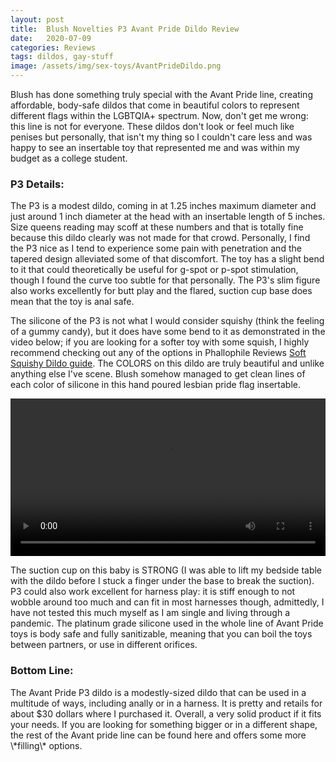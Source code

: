 ```yaml
---
layout: post
title:  Blush Novelties P3 Avant Pride Dildo Review
date:   2020-07-09
categories: Reviews
tags: dildos, gay-stuff
image: /assets/img/sex-toys/AvantPrideDildo.png
---
```

Blush has done something truly special with the Avant Pride line, creating affordable, body-safe dildos that come in beautiful colors to represent different flags within the LGBTQIA+ spectrum. Now, don't get me wrong: this line is not for everyone. These dildos don't look or feel much like penises but personally, that isn't my thing so I couldn't care less and was happy to see an insertable toy that represented me and was within my budget as a college student.<!-- more -->

<h3>P3 Details:</h3>
The P3 is a modest dildo, coming in at 1.25 inches maximum diameter and just around 1 inch diameter at the head with an insertable length of 5 inches. Size queens reading may scoff at these numbers and that is totally fine because this dildo clearly was not made for that crowd. Personally, I find the P3 nice as I tend to experience some pain with penetration and the tapered design alleviated some of that discomfort. The toy has a slight bend to it that could theoretically be useful for g-spot or p-spot stimulation, though I found the curve too subtle for that personally. The P3's slim figure also works excellently for butt play and the flared, suction cup base does mean that the toy is anal safe.

The silicone of the P3 is not what I would consider squishy (think the feeling of a gummy candy), but it does have some bend to it as demonstrated in the video below; if you are looking for a softer toy with some squish, I highly recommend checking out any of the options in Phallophile Reviews <a href="https://phallophilereviews.com/silicone-dildo-firmnesses-squish-matters/#Soft_Squishy_Dildos" target="_blank">Soft Squishy Dildo guide</a>. The COLORS on this dildo are truly beautiful and unlike anything else I've scene. Blush somehow managed to get clean lines of each color of silicone in this hand poured lesbian pride flag insertable.

<center><video src="/assets/img/sex-toys/AvantPrideDildo.mp4" width="100%" controls preload></video></center>

The suction cup on this baby is STRONG (I was able to lift my bedside table with the dildo before I stuck a finger under the base to break the suction). P3 could also work excellent for harness play: it is stiff enough to not wobble around too much and can fit in most harnesses though, admittedly, I have not tested this much myself as I am single and living through a pandemic. The platinum grade silicone used in the whole line of Avant Pride toys is body safe and fully sanitizable, meaning that you can boil the toys between partners, or use in different orifices.  

<h3>Bottom Line:</h3>
The Avant Pride P3 dildo is a modestly-sized dildo that can be used in a multitude of ways, including anally or in a harness. It is pretty and retails for about $30 dollars where I purchased it. Overall, a very solid product if it fits your needs. If you are looking for something bigger or in a different shape, the rest of the Avant pride line can be found here and offers some more \*filling\* options.
